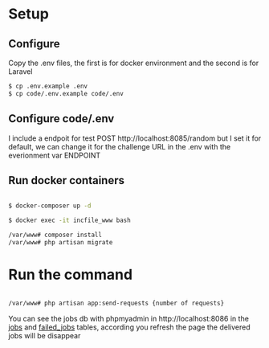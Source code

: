 # Setup

## Configure
Copy the .env files, the first is for docker environment and the second is for Laravel
``` bash
$ cp .env.example .env
$ cp code/.env.example code/.env
```
## Configure code/.env
I include a endpoit for test POST http://localhost:8085/random but I set it for default, we can change it for the challenge URL in the .env with the everionment var ENDPOINT

## Run docker containers
``` bash

$ docker-composer up -d

$ docker exec -it incfile_www bash

/var/www# composer install
/var/www# php artisan migrate

```

# Run the command
``` bash

/var/www# php artisan app:send-requests {number of requests}

```

You can see the jobs db with phpmyadmin in http://localhost:8086 in the [jobs](http://localhost:8036/index.php?route=/sql&server=1&db=laravel&table=jobs&pos=0) and [failed_jobs](http://localhost:8036/index.php?route=/sql&server=1&db=laravel&table=failed_jobs&pos=0) tables, according you refresh the page the delivered jobs will be disappear


